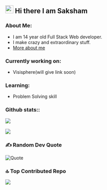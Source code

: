 ## <img height="25" src="https://fonts.gstatic.com/s/e/notoemoji/latest/1f44b_1f3fb/512.webp" alt="waiving hand"> Hi there I am Saksham 

### About Me:
 - I am 14 year old Full Stack Web developer.
 - I make crazy and extraordinary stuff.
 - [More about me](https://www.webwithsaksham.com)

### Currently working on:
 - Visisphere(will give link soon)

### Learning:
 - Problem Solving skill

### Github stats::
![](https://github-readme-stats.vercel.app/api?username=sakshamwithweb&show_icons=true&theme=transparent)<br/><br/>
![](https://github-readme-stats.vercel.app/api/wakatime?username=sakshamwithweb&layout=compact&theme=transparent)

### ✍️ Random Dev Quote
![Quote](https://github-readme-quotes-bay.vercel.app/quote?theme=bear&animation=default&layout=default&font=PixelifySans&quoteType=random&bgColor=black&borderColor=purple)

### 🔝 Top Contributed Repo
![](https://github-contributor-stats.vercel.app/api?username=sakshamwithweb&limit=5&theme=transparent&combine_all_yearly_contributions=true)
